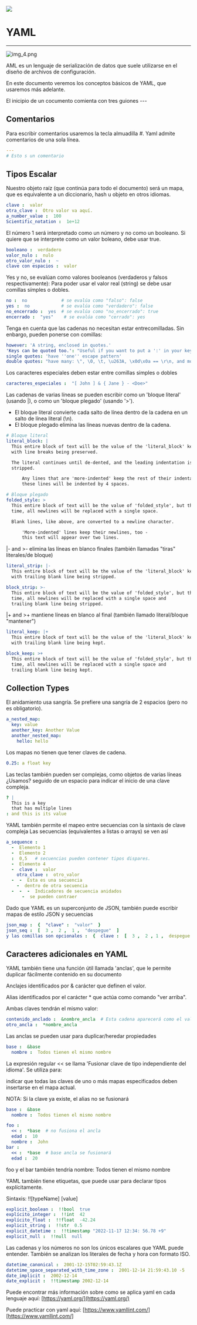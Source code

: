 ![](../../img/TheBridge_logo.png)

# YAML
***

![img_4.png](../img/Yaml_logo.png)

AML es un lenguaje de serialización de datos que suele utilizarse en el diseño de archivos de configuración.

En este documento veremos los conceptos básicos de YAML, que usaremos más adelante.

El inicipio de un cocumento comienta con tres guiones *---*

## Comentarios

Para escribir comentarios usaremos la tecla almuadilla *#*. Yaml admite comentarios de una sola línea.  

````yaml
---
# Esto s un comentario
````

## Tipos Escalar

Nuestro objeto raíz (que continúa para todo el documento) será un mapa, que es equivalente a un diccionario, hash u objeto 
en otros idiomas. 

````yaml
clave :  valor 
otra_clave :  Otro valor va aquí. 
a_number_value :  100 
Scientific_notation :  1e+12 
````

El número 1 será interpretado como un número y no como un booleano. 
Si quiere que se interprete como un valor boleano, debe usar true. 

````yaml
booleano :  verdadero 
valor_nulo :  nulo 
otro_valor_nulo :  ~ 
clave con espacios :  valor
````

Yes y no, se evalúan como valores booleanos (verdaderos y falsos respectivamente):
Para poder usar el valor real (string) se debe usar comillas símples o dobles. 

````yaml
no :  no             # se evalúa como "falso": false 
yes :  no            # se evalúa como "verdadero": false 
no_encerrado :  yes  # se evalúa como "no_encerrado": true 
encerrado :  "yes"    # se evalúa como "cerrado": yes
````

Tenga en cuenta que las cadenas no necesitan estar entrecomilladas. Sin enbargo, pueden ponerse con comillas:

````yaml
however: 'A string, enclosed in quotes.'
'Keys can be quoted too.': "Useful if you want to put a ':' in your key."
single quotes: 'have ''one'' escape pattern'
double quotes: "have many: \", \0, \t, \u263A, \x0d\x0a == \r\n, and more."
````

Los caracteres especiales deben estar entre comillas simples o dobles

````yaml
caracteres_especiales :  "[ John ] & { Jane } - <Doe>"
````

Las cadenas de varias líneas se pueden escribir como un 'bloque literal' (usando |), o como un 'bloque plegado' (usando '>').

- El bloque literal convierte cada salto de línea dentro de la cadena en un salto de línea literal (\n).
- El bloque plegado elimina las líneas nuevas dentro de la cadena.

````yaml
# Bloque literal
literal_block: |
  This entire block of text will be the value of the 'literal_block' key,
  with line breaks being preserved.

  The literal continues until de-dented, and the leading indentation is
  stripped.

      Any lines that are 'more-indented' keep the rest of their indentation -
      these lines will be indented by 4 spaces.
````

````yaml
# Bloque plegado
folded_style: >
  This entire block of text will be the value of 'folded_style', but this
  time, all newlines will be replaced with a single space.

  Blank lines, like above, are converted to a newline character.

      'More-indented' lines keep their newlines, too -
      this text will appear over two lines.
````

|- and >- elimina las líneas en blanco finales (también llamadas "tiras" literales/de bloque)

```yaml
literal_strip: |-
  This entire block of text will be the value of the 'literal_block' key,
  with trailing blank line being stripped.
```
````yaml
block_strip: >-
  This entire block of text will be the value of 'folded_style', but this
  time, all newlines will be replaced with a single space and 
  trailing blank line being stripped.
````

|+ and >+  mantiene líneas en blanco al final (también llamado literal/bloque "mantener")

```yaml
literal_keep: |+
  This entire block of text will be the value of the 'literal_block' key,
  with trailing blank line being kept.
```
````yaml
block_keep: >+
  This entire block of text will be the value of 'folded_style', but this
  time, all newlines will be replaced with a single space and 
  trailing blank line being kept.
````

## Collection Types

El anidamiento usa sangría. Se prefiere una sangría de 2 espacios (pero no es obligatorio).

````yaml
a_nested_map:
  key: value
  another_key: Another Value
  another_nested_map:
    hello: hello
````

Los mapas no tienen que tener claves de cadena. 
````yaml
0.25: a float key
````

Las teclas también pueden ser complejas, como objetos de varias líneas ¿Usamos? seguido de un espacio para indicar el inicio de una clave compleja.
````yaml
? |
  This is a key
  that has multiple lines
: and this is its value
````


YAML también permite el mapeo entre secuencias con la sintaxis de clave compleja
Las secuencias (equivalentes a listas o arrays) se ven así

````yaml
a_sequence : 
  -  Elemento 1 
  -  Elemento 2 
  :  0,5   # secuencias pueden contener tipos dispares. 
  -  Elemento 4 
  -  clave :  valor
    otra_clave :  otro_valor 
  -  -  Esta es una secuencia 
    -  dentro de otra secuencia 
  -  -  -  Indicadores de secuencia anidados 
      -  se pueden contraer
````

Dado que YAML es un superconjunto de JSON, también puede escribir mapas de estilo JSON y secuencias
````yaml
json_map :  {  "clave" :  "valor"  } 
json_seq :  [  3 ,  2 ,  1 ,  "despegue"  ] 
y las comillas son opcionales :  {  clave :  [  3 ,  2 , 1 ,  despegue  ]  } 
````

## Caracteres adicionales en YAML

YAML también tiene una función útil llamada 'anclas', que le permite duplicar fácilmente contenido en su documento

Anclajes identificados por & carácter que definen el valor.

Alias identificados por el carácter * que actúa como comando "ver arriba".

Ambas claves tendrán el mismo valor: 

````yaml
contenido_anclado :  &nombre_ancla  # Esta cadena aparecerá como el valor de dos claves. 
otro_ancla :  *nombre_ancla 
````

Las anclas se pueden usar para duplicar/heredar propiedades

````yaml
base :  &base
  nombre :  Todos tienen el mismo nombre 
````

La expresión regular << se llama 'Fusionar clave de tipo independiente del idioma'. Se utiliza para:

indicar que todas las claves de uno o más mapas especificados deben insertarse en el mapa actual. 

NOTA: Si la clave ya existe, el alias no se fusionará

````yaml
base :  &base
  nombre :  Todos tienen el mismo nombre 

foo : 
  << :  *base  # no fusiona el ancla 
  edad :  10 
  nombre :  John 
bar : 
  << :  *base  # base ancla se fusionará 
  edad :  20 
````

foo y el bar también tendría nombre: Todos tienen el mismo nombre

YAML también tiene etiquetas, que puede usar para declarar tipos explícitamente.

Sintaxis: !![typeName] [value] 

````yaml
explicit_boolean :  !!bool  true 
explícito_integer :  !!int  42 
explícito_float :  !!float  -42.24 
explicit_string :  !!str  0.5 
explicit_datetime :  !!timestamp "2022-11-17 12:34: 56.78 +9" 
explicit_null :  !!null  null 
````

Las cadenas y los números no son los únicos escalares que YAML puede entender.
También se analizan los literales de fecha y hora con formato ISO. 

````yaml
datetime_canonical :  2001-12-15T02:59:43.1Z 
datetime_space_separated_with_time_zone :  2001-12-14 21:59:43.10 -5 
date_implicit :  2002-12-14 
date_explicit :  !!timestamp 2002-12-14 
````

Puede encontrar más información sobre como se aplica yaml en cada lenguaje aquí: [https://yaml.org/](https://yaml.org/)

Puede practicar con yaml aquí: [https://www.yamllint.com/][https://www.yamllint.com/]


















